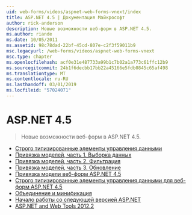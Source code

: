 ```yaml
---
uid: web-forms/videos/aspnet-web-forms-vnext/index
title: ASP.NET 4.5 | Документация Майкрософт
author: rick-anderson
description: Новые возможности веб-форм в ASP.NET 4.5.
ms.author: riande
ms.date: 10/05/2011
ms.assetid: 98c78dad-22bf-45cd-807e-c2f3f59011b9
msc.legacyurl: /web-forms/videos/aspnet-web-forms-vnext
msc.type: chapter
ms.openlocfilehash: acf0e31e487733a99b1c7b02a1a773c61ffc12b9
ms.sourcegitcommit: 24b1f6decbb17bb22a45166e5fdb0845c65af498
ms.translationtype: MT
ms.contentlocale: ru-RU
ms.lasthandoff: 03/01/2019
ms.locfileid: "57024071"
---
```

<a name="aspnet-45"></a>ASP.NET 4.5
====================
> Новые возможности веб-форм в ASP.NET 4.5.


- [Строго типизированные элементы управления данными](aspnet-vnext-videos-strongly-typed-data-controls.md)
- [Привязка моделей, часть 1. Выборка данных](aspnet-vnext-videos-model-binding-part-1-selecting-data.md)
- [Привязка моделей, часть 2. Фильтрация](aspnet-vnext-videos-model-binding-part-2-filtering.md)
- [Привязка моделей, часть 3. Обновление](aspnet-vnext-videos-model-binding-part-3-updating.md)
- [Привязка модели веб-форм ASP.NET 4.5](aspnet-45-web-forms-model-binding.md)
- [Строго типизированные элементы управления данными для веб-форм ASP.NET 4.5](aspnet-45-web-forms-strong-typed-data-controls.md)
- [Объединение и минификация](aspnet-vnext-videos-bundling-and-minification.md)
- [Начало работы со следующей версией ASP.NET](getting-started-with-the-next-version-of-aspnet.md)
- [ASP.NET and Web Tools 2012.2](aspnet-and-web-tools-20122.md)
